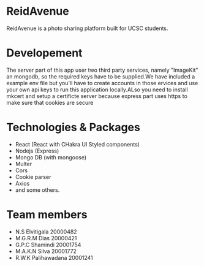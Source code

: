 # ReidAvenue

ReidAvenue is a photo sharing platform built for UCSC students.

# Developement

The server part of this app user two third party services, namely "ImageKit" an mongodb, so the required keys have to be supplied.We have included a example env file but you'll have to create accounts in those ervices and use your own api keys to run this application locally.ALso you need to install mkcert and setup a certificte server because express part uses https to make sure that cookies are secure

# Technologies & Packages

- React (React with CHakra UI Styled components)
- Nodejs (Express)
- Mongo DB (with mongoose)
- Multer
- Cors
- Cookie parser
- Axios
- and some others.

# Team members

- N.S Elvitigala 20000482
- M.G.R.M Dias 20000421
- G.P.C Shamindi 20001754
- M.A.K.N Silva 20001772
- R.W.K Palihawadana 20001241
